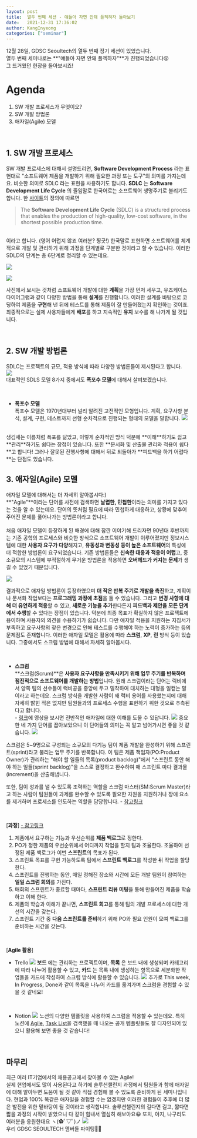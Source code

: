 ```yaml
---
layout: post
title:  열두 번째 세션 - 얘들아 자면 안돼 플젝하자 돌아보기
date:   2021-12-31 17:36:02
author: KangInyeong
categories: ["seminar"]
---
```


12월 28일, GDSC Seoultech의 열두 번째 정기 세션이 있었습니다. <br>
열두 번째 세미나로는 **"얘들아 자면 안돼 플젝하자"**가 진행되었습니다😲<br>
그 뜨거웠던 현장을 돌아보시죠!

# Agenda

1. SW 개발 프로세스가 무엇이오?
2. SW 개발 방법론
3. 애자일(Agile) 모델


<br>

## 1. SW 개발 프로세스

SW 개발 프로세스에 대해서 설명드리면, **Software Development Process** 라는 표현대로 "소프트웨어 제품을 개발하기 위해 필요한 과정 또는 도구"의 의미를 가지는데요. 비슷한 의미로 SDLC 라는 표현을 사용하기도 합니다. **SDLC** 는 **Software Development Life Cycle** 의 줄임말로 한국어로는 소프트웨어 생명주기로 불리기도 합니다. 한 [사이트](https://www.synopsys.com/glossary/what-is-sdlc.html)의 정의에 따르면
> The __Software Development Life Cycle__ (SDLC) is a structured process that enables the production of high-quality, low-cost software, in the shortest possible production time.

<br>
이라고 합니다. (영어 어렵지 않죠 여러분? 찡긋!) 한국말로 표현하면 소프트웨어를 체계적으로 개발 및 관리하기 위해 과정을 단계별로 구분한 것이라고 할 수 있습니다.  이러한 SDLD의 단계는 총 6단계로 정리할 수 있는데요. 

![](https://images.velog.io/images/kiyoog02/post/5ad9984c-ad73-4617-ac9f-4d65f73897a8/image.png) 

![](https://images.velog.io/images/kiyoog02/post/7ab6e023-4240-4031-a686-aeaa61099960/image.png)

사진에서 보시는 것처럼 소프트웨어 개발에 대한 **계획**을 가장 먼저 세우고, 유즈케이스 다이어그램과 같이 다양한 방법을 통해 **설계**를 진행합니다. 이러한 설계를 바탕으로 코딩하여 제품을 **구현**해 낸 뒤에 테스트를 통해 제품이 잘 만들어졌는지 확인하는 것이죠. 최종적으로는 실제 사용자들에게 **배포**를 하고 지속적인 **유지** 보수를 해 나가게 될 것입니다. 

<br/>

## 2. SW 개발 방법론

SDLC는 프로젝트의 규모, 적용 방식에 따라 다양한 방법론들이 제시된다고 합니다.  
![](https://images.velog.io/images/kiyoog02/post/8e1c178a-9bdc-4c4c-8f1f-e1b068eafc4e/image.png)  
대표적인 SDLS 모델 8가지 중에서도 **폭포수 모델**에 대해서 살펴보겠습니다. 

<br>

- **폭포수 모델**  
폭포수 모델은 1970년대부터 널리 알려진 고전적인 모형입니다. 계획, 요구사항 분석, 설계, 구현, 테스트까지 선형 순차적으로 진행되는 형태의 모델을 말합니다.
![](https://images.velog.io/images/kiyoog02/post/72c9b6d6-6955-42ee-b152-f4b7e3ef2239/image.png)

<br>
생김새는 이름처럼 폭포를 닮았고, 이렇게 순차적인 방식 덕분에 **이해**하기도 쉽고 **관리**하기도 쉽다는 장점이 있습니다. 또한 **문서화 및 산출물 관리와 적용이 쉽다**고 합니다! 그러나 잘못된 진행사항에 대해서 뒤로 되돌아가 **피드백을 하기 어렵다**는 단점도 있습니다.


<br/>

## 3. 애자일(Agile) 모델

애자일 모델에 대해서는 더 자세히 알아봅시다:) 
<br>
**"Agile"**이라는 단어를 사전에 검색하면 **날렵한, 민첩한**이라는 의미를 가지고 있다는 것을 알 수 있는데요. 단어의 뜻처럼 필요에 따라 민첩하게 대응하고, 상황에 맞추어 주어진 문제를 풀어나가는 방법론이라고 합니다.  <br><br>
처음 애자일 모델이 등장하게 된 배경에 대해 잠깐 이야기해 드리자면 90년대 후반까지는 기존 공학의 프로세스와 비슷한 방식으로 소프트웨어 개발이 이루어졌지만 정보시스템에 대한 **사용자 요구가 다양**해지고, **유동성과 변동성 등이 높은 소프트웨어**의 특성에 더 적합한 방법론이 요구되었습니다. 기존 방법론들은 **신속한 대응과 적응이 어렵**고, 중소규모의 시스템에 부적절하게 무거운 방법론을 적용하면 **오버헤드가 커지는 문제**가 생길 수 있었기 때문입니다.

![](https://images.velog.io/images/kiyoog02/post/0705bc30-9da8-41de-bde9-53e77ee2b00c/image.png)

결과적으로 애자일 방법론이 등장하였으며 **더 작은 반복 주기로 개발을 촉진**하고, 계획이나 문서화 작업보다는 **프로그래밍 과정에 초점**을 둘 수 있습니다. 그리고 **변경 사항에 대해 더 유연하게 적응**할 수 있고, **새로운 기능을 추가**한다든지 **피드백과 제안을 모든 단계에서 수행**할 수 있다는 장점이 있습니다. 덕분에 최종 목표가 확실하지 않은 프로젝트에 용이하며 사용자의 의견을 수용하기가 쉽습니다. 다만 애자일 적용을 지원하는 지침서가 부족하고 요구사항의 잦은 변경으로 인해 테스트를 수행해야 하는 노력이 증가하는 등의 문제점도 존재합니다. 이러한 애자일 모델은 활용에 따라 **스크럼**, **XP**, **린** 방식 등이 있습니다. 그중에서도 스크럼 방법에 대해서 자세히 알아봅시다.

<br>

- **스크럼** <br>
**스크럼(Scrum)**은 **사용자 요구사항을 만족시키기 위해 업무 주기를 반복하며 점진적으로 소프트웨어를 개발하는 방법**입니다. 원래 스크럼이라는 단어는 럭비에서 양쪽 팀의 선수들이 럭비공을 중앙에 두고 밀착하여 대치하는 대형을 일컫는 말이라고 하는데요. 스크럼 방식을 개발한 사람이 왜 럭비 용어를 사용했는지에 대해 자세히 밝힌 적은 없지만 팀원들과의 프로세스 수행을 표현하기 위한 것으로 추측된다고 합니다. <br> - [링크](https://www.scrum.org/resources/what-is-scrum)에 영상을 보시면 전반적인 애자일에 대한 이해를 도울 수 있답니다. ![](https://images.velog.io/images/kiyoog02/post/3f8265c3-a464-4fcf-9d10-639598b77a2e/image.png) 중요한 네 가지 단어를 꼽아보았으니 이 단어들의 의미는 꼭 알고 넘어가시면 좋을 것 같습니다. 
![](https://images.velog.io/images/kiyoog02/post/ffa27d9b-e21c-4524-8dc2-785c775b0343/image.png)

스크럼은 5~9명으로 구성되는 소규모의 다기능 팀이 제품 개발을 완성하기 위해 스프린트(sprint)라고 불리는 업무 주기를 반복합니다. 이 팀은 제품 책임자(PO:Product Owner)가 관리하는 "해야 할 일들의 목록(product backlog)"에서 "스프린트 동안 해야 하는 일들(sprint backlog)"을 스스로 결정하고 완수하여 매 스프린트 마다 결과물(increment)을 산출해냅니다.

또한, 팀이 성과를 낼 수 있도록 조력하는 역할을 스크럼 마스터(SM:Scrum Master)라고 하는 사람이 팀원들이 과제를 완수할 수 있도록 필요한 자원을 지원하거나 장애 요소를 제거하며 프로세스를 인도하는 역할을 담당합니다. - [참고링크](https://kood-dev.tistory.com/2)

<br>

[**과정**] [- 참고링크](https://url.kr/vjd79u)  

1. 제품에서 요구하는 기능과 우선순위를 **제품 백로그**로 정한다.
2. PO가 정한 제품의 우선순위에서 어디까지 작업을 할지 팀과 조율한다. 조율하여 선정된 제품 백로그가 이번 **스프린트**의 목표가 된다.
3. 스프린트 목표를 구현 가능하도록 팀에서 **스프린트 백로그**를 작성한 뒤 작업을 할당한다.
4. 스프린트를 진행하는 동안, 매일 정해진 장소와 시간에 모든 개발 팀원이 참여하는 **일일 스크럼 회의**를 가진다.
5. 매회의 스프린트가 종료할 때마다, **스프린트 리뷰 미팅**을 통해 만들어진 제품을 학습하고 이해 한다.
6. 제품의 학습과 이해가 끝나면, **스프린트 회고**를 통해 팀의 개발 프로세스에 대한 개선의 시간을 갖는다.
7. 스프린트 기간 중 **다음 스프린트를 준비**하기 위해 PO와 필요 인원이 모여 백로그를 준비하는 시간을 갖는다.

<br>

[**Agile 활용**]  
- Trello 
![](https://images.velog.io/images/kiyoog02/post/700f8288-7858-43b4-a2c5-4f35f312b624/image.png) **보드** 에는 관리하는 프로젝트이며, **목록** 은 보드 내에 생성되며 카테고리에 따라 나누어 활용할 수 있고, **카드** 는 목록 내에 생성하는 항목으로 세분화한 작업들을 카드에 작성하여 스크럼 방식에 활용할 수 있습니다.
![](https://images.velog.io/images/kiyoog02/post/374fc0b6-746c-4e7b-9248-41d1a9f356ad/image.png) 추가로 This week, In Progress, Done과 같이 목록을 나누어 카드를 옮겨가며 스크럼을 경험할 수 있을 것 같네요!

<br>

- Notion
![](https://images.velog.io/images/kiyoog02/post/fb2085b4-221b-47c7-9244-4cabe04925d0/image.png) 노션의 다양한 템플릿을 사용하여 스크럼을 적용할 수 있는데요. 특히 노션에 [Agile](https://www.notion.so/templates/agile-retrospective), [Task List](https://www.notion.so/templates/engineering-hiring-pipeline)을 검색했을 때 나오는 공개 템플릿들도 잘 디자인되어 있으니 활용해 보면 좋을 것 같습니다!

<br>

## 마무리

최근 여러 IT기업에서의 채용공고에서 찾아볼 수 있는 Agile! <br>
실제 현업에서도 많이 사용된다고 하기에 솔루션챌린지 과정에서 팀원들과 함께 애자일에 대해 알아두면 도움이 될 것 같아 직접 경험해 볼 수 있도록 준비하게 된 세미나입니다. 현업과 100% 똑같은 애자일을 경험할 수는 없겠지만 이러한 경험들이 추후에 더 많은 발전을 위한 밑바탕이 될 것이라고 생각합니다. 솔루션챌린지의 길다면 길고, 짧다면 짧을 과정의 시작이 밝았으니 다 같이 힘내서 열심히 해보아요😀 또치, 아지, 나구리도 여러분을 응원한대요 ヽ(✿ﾟ▽ﾟ)ノ 
![](https://images.velog.io/images/kiyoog02/post/2e4cdff1-5a4f-4123-9451-db425f2df53f/image.png) <br> 우리 GDSC SEOULTECH 멤버들 파이팅💪💪
